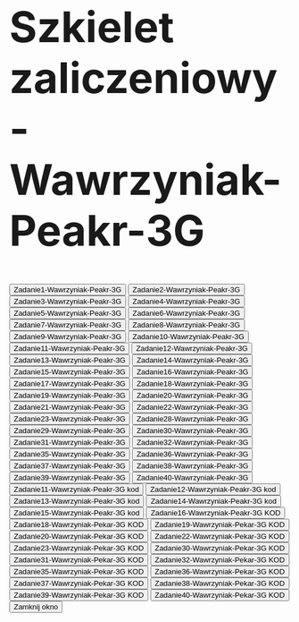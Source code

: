 <html>
<head>
   <title>Wawrzyniak-Peakr-3G</title>
   <script language="JavaScript">
      function WinOpen_z1() {
         window.open("z1_wawr.html", "okienko_z1", "toolbar=no,directories=no,menubar=no,height=380,width=160,top=100,left=100");
      }

      function WinOpen_z2() {
         window.open("z2_wawr.html", "okienko_z2", "toolbar=no,directories=no,menubar=no,height=380,width=160,top=150,left=300");
      }

      function WinOpen_z3() {
         window.open("z3_wawr.html", "okienko_z3", "toolbar=no,directories=no,menubar=no,height=380,width=160,top=200,left=200");
      }

      function WinOpen_z4() {
         window.open("z4_wawr.html", "okienko_z4", "toolbar=no,directories=no,menubar=no,height=500,width=400,top=200,left=400");
      }

      function WinOpen_z5_wieniawa() {
         window.open("z5_wawr.html", "okienko_z5", "toolbar=no,directories=no,menubar=no,height=300,width=200,top=200,left=600");
      }

      function WinOpen_z6() {
         window.open("z6_wawr.html", "okienko_z6", "toolbar=no,directories=no,menubar=no,height=300,width=200,top=250,left=700");
     }

      function WinOpen_z7() {
         window.open("Zadanie7-Wawrzyniak-Peakr-3G.html", "okienko_z7", "toolbar=no,directories=no,menubar=no,height=300,width=200,top=250,left=700");
      }
      
      function WinOpen_z8() {
         window.open("Zadanie8-Wawrzyniak-Peakr-3G.html", "okienko_z8", "toolbar=no,directories=no,menubar=no,height=300,width=200,top=250,left=700");
      }

      function WinOpen_z9() {
         window.open("Zadanie9-Wawrzyniak-Peakr-3G.html", "okienko_z9", "toolbar=no,directories=no,menubar=no,height=300,width=200,top=250,left=700");
      }

      function WinOpen_z10() {
         window.open("Zadanie10-Wawrzyniak-Peakr-3G.html", "okienko_z10", "toolbar=no,directories=no,menubar=no,height=300,width=200,top=250,left=700");
      }

      function WinOpen_z11() {
         window.open("Zadanie11-Wawrzyniak-Peakr-3G.html", "okienko_z11", "toolbar=no,directories=no,menubar=no,height=300,width=200,top=250,left=700");
      }

      function WinOpen_z12() {
         window.open("Zadanie12-Wawrzyniak-Peakr-3G.html", "okienko_z12", "toolbar=no,directories=no,menubar=no,height=300,width=200,top=250,left=700");
     }

      function WinOpen_z13() {
         window.open("Zadanie13-Wawrzyniak-Peakr-3G.html", "okienko_z13", "toolbar=no,directories=no,menubar=no,height=300,width=200,top=250,left=700");
     }

      function WinOpen_z14() {
         window.open("Zadanie14-Wawrzyniak-Peakr-3G.html", "okienko_z14", "toolbar=no,directories=no,menubar=no,height=300,width=200,top=250,left=700");
     }

      function WinOpen_z15() {
         window.open("Zadanie15-Wawrzyniak-Peakr-3G.html", "okienko_z15", "toolbar=no,directories=no,menubar=no,height=300,width=200,top=250,left=700");
     }

      function WinOpen_z16() {
         window.open("Zadanie16-Wawrzyniak-Peakr-3G.html", "okienko_z16", "toolbar=no,directories=no,menubar=no,height=300,width=200,top=250,left=700");
       
     }

      function WinOpen_z11_kod() {
         window.open("Zadanie11-Wawrzyniak-Peakr-3G kod.html", "okienko_z11", "toolbar=no,directories=no,menubar=no,height=300,width=200,top=250,left=700");
      }

      function WinOpen_z12_kod() {
         window.open("Zadanie12-Wawrzyniak-Peakr-3G kod.html", "okienko_z12", "toolbar=no,directories=no,menubar=no,height=300,width=200,top=250,left=700");
       }

      function WinOpen_z13_kod() {
         window.open("Zadanie13-Wawrzyniak-Peakr-3G kod.html", "okienko_z13", "toolbar=no,directories=no,menubar=no,height=300,width=200,top=250,left=700");
       }

      function WinOpen_z14_kod() {
         window.open("Zadanie14-Wawrzyniak-Peakr-3G kod.html", "okienko_z14", "toolbar=no,directories=no,menubar=no,height=300,width=200,top=250,left=700");
      }

      function WinOpen_z15_kod() {
         window.open("Zadanie15-Wawrzyniak-Peakr-3G kod.html", "okienko_z15", "toolbar=no,directories=no,menubar=no,height=300,width=200,top=250,left=700");
     }

      function WinOpen_z16_kod() {
         window.open("Zadanie16-Wawrzyniak-Peakr-3G KOD.html", "okienko_z16", "toolbar=no,directories=no,menubar=no,height=300,width=200,top=250,left=700");
      }

      function WinOpen_z17() {
         window.open("wawrzyniak-pekar_17.html", "okienko_z17", "toolbar=no,directories=no,menubar=no,height=300,width=200,top=250,left=700");
       
     }
     
      function WinOpen_z18() {
         window.open("wawrzyniak-pekar_18.html", "okienko_z18", "toolbar=no,directories=no,menubar=no,height=300,width=200,top=250,left=700");
       
     }
     
      function WinOpen_z19() {
         window.open("wawrzyniak-pekar_19.html", "okienko_z19", "toolbar=no,directories=no,menubar=no,height=300,width=200,top=250,left=700");
       
     }
     
      function WinOpen_z20() {
         window.open("wawrzyniak-pekar_20.html", "okienko_z20", "toolbar=no,directories=no,menubar=no,height=300,width=200,top=250,left=700");
       
     }
     
      function WinOpen_z21() {
         window.open("wawrzyniak-pekar_21.html", "okienko_z21", "toolbar=no,directories=no,menubar=no,height=300,width=200,top=250,left=700");
       
     }
     
      function WinOpen_z22() {
         window.open("wawrzyniak-pekar_22.html", "okienko_z22", "toolbar=no,directories=no,menubar=no,height=300,width=200,top=250,left=700");
       
     }
     
      function WinOpen_z23() {
         window.open("wawrzyniak-pekar_23.html", "okienko_z23", "toolbar=no,directories=no,menubar=no,height=300,width=200,top=250,left=700");
         
     }
     
      function WinOpen_z18_kod() {
         window.open("wawrzyniak-pekar_18_KOD.html", "okienko_z23", "toolbar=no,directories=no,menubar=no,height=300,width=200,top=250,left=700");
                
     }
     
      function WinOpen_z19_kod() {
         window.open("wawrzyniak-pekar_19_KOD.html", "okienko_z23", "toolbar=no,directories=no,menubar=no,height=300,width=200,top=250,left=700");
                       
     }
     
      function WinOpen_z20_kod() {
         window.open("wawrzyniak-pekar_20_KOD.html", "okienko_z23", "toolbar=no,directories=no,menubar=no,height=300,width=200,top=250,left=700");
       
     }
     
      function WinOpen_z22_kod() {
         window.open("wawrzyniak-pekar_22_KOD.html", "okienko_z23", "toolbar=no,directories=no,menubar=no,height=300,width=200,top=250,left=700");
                       
     }
     
      function WinOpen_z23_kod() {
         window.open("wawrzyniak-pekar_23_KOD.html", "okienko_z23", "toolbar=no,directories=no,menubar=no,height=300,width=200,top=250,left=700");
    }   
    
      function WinOpen_z28() {
         window.open("wawrzyniak-pekar_28.html", "okienko_z28", "toolbar=no,directories=no,menubar=no,height=300,width=200,top=250,left=700");
    }    
    
      function WinOpen_z29() {
         window.open("wawrzyniak-pekar_29.html", "okienko_z29", "toolbar=no,directories=no,menubar=no,height=300,width=200,top=250,left=700");
    }  
    
      function WinOpen_z30() {
         window.open("wawrzyniak-pekar_30.html", "okienko_z30", "toolbar=no,directories=no,menubar=no,height=300,width=200,top=250,left=700");
    }      
    
      function WinOpen_z31() {
         window.open("wawrzyniak-pekar_31.html", "okienko_z31", "toolbar=no,directories=no,menubar=no,height=300,width=200,top=250,left=700");
    }                               
    
      function WinOpen_z32() {
         window.open("wawrzyniak-pekar_32.html", "okienko_z32", "toolbar=no,directories=no,menubar=no,height=300,width=200,top=250,left=700");
    }             
    
      function WinOpen_z30_kod() {
         window.open("wawrzyniak-pekar_30.html", "okienko_z30", "toolbar=no,directories=no,menubar=no,height=300,width=200,top=250,left=700");
    }           
    
      function WinOpen_z31_kod() {
         window.open("wawrzyniak-pekar_31.html", "okienko_z31", "toolbar=no,directories=no,menubar=no,height=300,width=200,top=250,left=700");
    }         
    
      function WinOpen_z32_kod() {
         window.open("wawrzyniak-pekar_32.html", "okienko_z32", "toolbar=no,directories=no,menubar=no,height=300,width=200,top=250,left=700");
    }     
         
      function WinOpen_z35() {
         window.open("wawrzyniak-pekar_35.html", "okienko_z35", "toolbar=no,directories=no,menubar=no,height=300,width=200,top=250,left=700");
    }     
         
      function WinOpen_z36() {
         window.open("wawrzyniak-pekar_36.html", "okienko_z36", "toolbar=no,directories=no,menubar=no,height=300,width=200,top=250,left=700");
    }     
         
      function WinOpen_z37() {
         window.open("wawrzyniak-pekar_37.html", "okienko_z37", "toolbar=no,directories=no,menubar=no,height=300,width=200,top=250,left=700");
    }     
         
      function WinOpen_z38() {
         window.open("wawrzyniak-pekar_38.html", "okienko_z38", "toolbar=no,directories=no,menubar=no,height=300,width=200,top=250,left=700");
    }     
         
      function WinOpen_z39() {
         window.open("wawrzyniak-pekar_39.html", "okienko_z39", "toolbar=no,directories=no,menubar=no,height=300,width=200,top=250,left=700");
    }     
         
      function WinOpen_z40() {
         window.open("wawrzyniak-pekar_40.html", "okienko_z40", "toolbar=no,directories=no,menubar=no,height=300,width=200,top=250,left=700");
    }     
         
      function WinOpen_z35_kod() {
         window.open("wawrzyniak-pekar_35_KOD.html", "okienko_z35", "toolbar=no,directories=no,menubar=no,height=300,width=200,top=250,left=700");
    }     
         
      function WinOpen_z36_kod() {
         window.open("wawrzyniak-pekar_36_KOD.html", "okienko_z36", "toolbar=no,directories=no,menubar=no,height=300,width=200,top=250,left=700");
    }     
         
      function WinOpen_z37_kod() {
         window.open("wawrzyniak-pekar_37_KOD.html", "okienko_z37", "toolbar=no,directories=no,menubar=no,height=300,width=200,top=250,left=700");
    }     
         
      function WinOpen_z38_kod() {
         window.open("wawrzyniak-pekar_38_KOD.html", "okienko_z38", "toolbar=no,directories=no,menubar=no,height=300,width=200,top=250,left=700");
    }     
         
      function WinOpen_z39_kod() {
         window.open("wawrzyniak-pekar_39_KOD.html", "okienko_z39", "toolbar=no,directories=no,menubar=no,height=300,width=200,top=250,left=700");
    }     
         
      function WinOpen_z40_kod() {
         window.open("wawrzyniak-pekar_40_KOD.html", "okienko_z40", "toolbar=no,directories=no,menubar=no,height=300,width=200,top=250,left=700");
    }
     
      function okno_zamknij() {
         window.close();
      }
   </script>
</head>
<body>
   <h1 style="font-size:2cm;">Szkielet zaliczeniowy-Wawrzyniak-Peakr-3G</h1>
   <form>
      <input type="button" name="zadanie1" value="Zadanie1-Wawrzyniak-Peakr-3G" onclick="WinOpen_z1()">
      <input type="button" name="zadanie2" value="Zadanie2-Wawrzyniak-Peakr-3G" onclick="WinOpen_z2()">
      <input type="button" name="zadanie3" value="Zadanie3-Wawrzyniak-Peakr-3G" onclick="WinOpen_z3()">
      <input type="button" name="zadanie4" value="Zadanie4-Wawrzyniak-Peakr-3G" onclick="WinOpen_z4()">
      <input type="button" name="zadanie5" value="Zadanie5-Wawrzyniak-Peakr-3G" onclick="WinOpen_z5()">
      <input type="button" name="zadanie6" value="Zadanie6-Wawrzyniak-Peakr-3G" onclick="WinOpen_z6()">
      <input type="button" name="zadanie7" value="Zadanie7-Wawrzyniak-Peakr-3G" onclick="WinOpen_z7()">
      <input type="button" name="zadanie8" value="Zadanie8-Wawrzyniak-Peakr-3G" onclick="WinOpen_z8()">
      <input type="button" name="zadanie9" value="Zadanie9-Wawrzyniak-Peakr-3G" onclick="WinOpen_z9()">
      <input type="button" name="zadanie10" value="Zadanie10-Wawrzyniak-Peakr-3G" onclick="WinOpen_z10()">
      <input type="button" name="zadanie11" value="Zadanie11-Wawrzyniak-Peakr-3G" onclick="WinOpen_z11()">
      <input type="button" name="zadanie12" value="Zadanie12-Wawrzyniak-Peakr-3G" onclick="WinOpen_z12()">
            <input type="button" name="zadanie13" value="Zadanie13-Wawrzyniak-Peakr-3G" onclick="WinOpen_z13()">
            <input type="button" name="zadanie14" value="Zadanie14-Wawrzyniak-Peakr-3G" onclick="WinOpen_z14()">
            <input type="button" name="zadanie15" value="Zadanie15-Wawrzyniak-Peakr-3G" onclick="WinOpen_z15()">
            <input type="button" name="zadanie16" value="Zadanie16-Wawrzyniak-Peakr-3G" onclick="WinOpen_z16()">
      <input type="button" name="zadanie17" value="Zadanie17-Wawrzyniak-Peakr-3G" onclick="WinOpen_z17()">
            <input type="button" name="zadanie18" value="Zadanie18-Wawrzyniak-Peakr-3G" onclick="WinOpen_z18()">
            <input type="button" name="zadanie19" value="Zadanie19-Wawrzyniak-Peakr-3G" onclick="WinOpen_z19()">
            <input type="button" name="zadanie20" value="Zadanie20-Wawrzyniak-Peakr-3G" onclick="WinOpen_z20()">
            <input type="button" name="zadanie21" value="Zadanie21-Wawrzyniak-Peakr-3G" onclick="WinOpen_z21()">
            <input type="button" name="zadanie22" value="Zadanie22-Wawrzyniak-Peakr-3G" onclick="WinOpen_z22()">
            <input type="button" name="zadanie23" value="Zadanie23-Wawrzyniak-Peakr-3G" onclick="WinOpen_z23()">
                  <input type="button" name="zadanie28" value="Zadanie28-Wawrzyniak-Peakr-3G" onclick="WinOpen_z28()">
                  <input type="button" name="zadanie29" value="Zadanie29-Wawrzyniak-Peakr-3G" onclick="WinOpen_z29()">
                  <input type="button" name="zadanie30" value="Zadanie30-Wawrzyniak-Peakr-3G" onclick="WinOpen_z30()">
                  <input type="button" name="zadanie31" value="Zadanie31-Wawrzyniak-Peakr-3G" onclick="WinOpen_z31()">
                  <input type="button" name="zadanie32" value="Zadanie32-Wawrzyniak-Peakr-3G" onclick="WinOpen_z32()">
      <input type="button" name="zadanie35" value="Zadanie35-Wawrzyniak-Peakr-3G" onclick="WinOpen_z35()">
      <input type="button" name="zadanie36" value="Zadanie36-Wawrzyniak-Peakr-3G" onclick="WinOpen_z36()">
      <input type="button" name="zadanie37" value="Zadanie37-Wawrzyniak-Peakr-3G" onclick="WinOpen_z37()">
      <input type="button" name="zadanie38" value="Zadanie38-Wawrzyniak-Peakr-3G" onclick="WinOpen_z38()">
      <input type="button" name="zadanie39" value="Zadanie39-Wawrzyniak-Peakr-3G" onclick="WinOpen_z39()">
      <input type="button" name="zadanie40" value="Zadanie40-Wawrzyniak-Peakr-3G" onclick="WinOpen_z40()">
            <input type="button" name="zadanie11_kod" value="Zadanie11-Wawrzyniak-Peakr-3G kod" onclick="WinOpen_z11_kod()">
            <input type="button" name="zadanie12_kod" value="Zadanie12-Wawrzyniak-Peakr-3G kod" onclick="WinOpen_z12_kod()">
      <input type="button" name="zadanie13_kod" value="Zadanie13-Wawrzyniak-Peakr-3G kod" onclick="WinOpen_z13_kod()">
      <input type="button" name="zadanie14_kod" value="Zadanie14-Wawrzyniak-Peakr-3G kod" onclick="WinOpen_z14_kod()">
            <input type="button" name="zadanie15_kod" value="Zadanie15-Wawrzyniak-Peakr-3G kod" onclick="WinOpen_z15_kod()">
            <input type="button" name="zadanie16_kod" value="Zadanie16-Wawrzyniak-Peakr-3G KOD" onclick="WinOpen_z16_kod()">
      <input type="button" name="zadanie18_kod" value="Zadanie18-Wawrzyniak-Pekar-3G KOD" onclick="WinOpen_z18_kod()">
            <input type="button" name="zadanie19_kod" value="Zadanie19-Wawrzyniak-Pekar-3G KOD" onclick="WinOpen_z18_kod()">
            <input type="button" name="zadanie20_kod" value="Zadanie20-Wawrzyniak-Pekar-3G KOD" onclick="WinOpen_z19_kod()">
            <input type="button" name="zadanie22_kod" value="Zadanie22-Wawrzyniak-Pekar-3G KOD" onclick="WinOpen_z22_kod()">
            <input type="button" name="zadanie23_kod" value="Zadanie23-Wawrzyniak-Pekar-3G KOD" onclick="WinOpen_z23_kod()">
                  <input type="button" name="zadanie30_kod" value="Zadanie30-Wawrzyniak-Pekar-3G KOD" onclick="WinOpen_z30_kod()">
                  <input type="button" name="zadanie31_kod" value="Zadanie31-Wawrzyniak-Pekar-3G KOD" onclick="WinOpen_z31_kod()">
                  <input type="button" name="zadanie32_kod" value="Zadanie32-Wawrzyniak-Pekar-3G KOD" onclick="WinOpen_z32_kod()">
      <input type="button" name="zadanie35_kod" value="Zadanie35-Wawrzyniak-Pekar-3G KOD" onclick="WinOpen_z35_kod()">
      <input type="button" name="zadanie36_kod" value="Zadanie36-Wawrzyniak-Pekar-3G KOD" onclick="WinOpen_z36_kod()">
      <input type="button" name="zadanie37_kod" value="Zadanie37-Wawrzyniak-Pekar-3G KOD" onclick="WinOpen_z37_kod()">
      <input type="button" name="zadanie38_kod" value="Zadanie38-Wawrzyniak-Pekar-3G KOD" onclick="WinOpen_z38_kod()">
      <input type="button" name="zadanie39_kod" value="Zadanie39-Wawrzyniak-Pekar-3G KOD" onclick="WinOpen_z39_kod()">
      <input type="button" name="zadanie40_kod" value="Zadanie40-Wawrzyniak-Pekar-3G KOD" onclick="WinOpen_z40_kod()">
      <input type="button" value="Zamknij okno" onclick="okno_zamknij()"/>
   </form>
</body>
</html>
